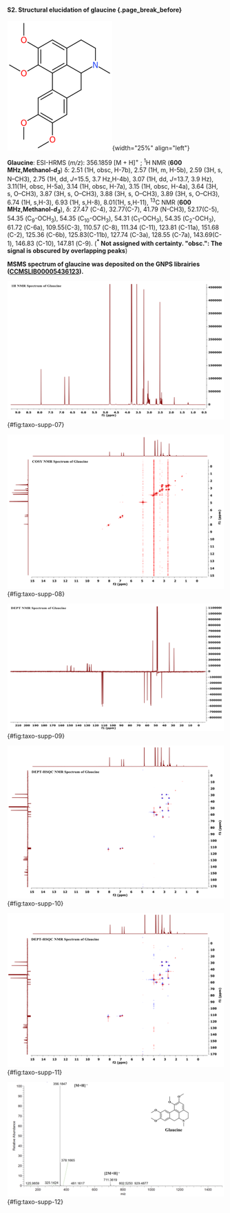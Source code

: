 #### S2. Structural elucidation of glaucine {.page_break_before}

![](images/RUZIUYOSRDWYQF.svg){width="25%" align="left"}

**Glaucine**: ESI-HRMS (*m/z*): 356.1859 [M + H]<sup>+</sup> ; <sup>1</sup>H NMR (**600 MHz,Methanol-*d<sub>3</sub>***) δ: 2.51 (1H, obsc, H-7b), 2.57 (1H, m, H-5b), 2.59 (3H, s, N–CH3), 2.75 (1H, dd, *J*=15.5, 3.7 Hz,H-4b), 3.07 (1H, dd, *J*=13.7, 3.9 Hz), 3.11(1H, obsc, H-5a), 3.14 (1H, obsc, H-7a), 3.15 (1H, obsc, H-4a), 3.64 (3H, s, O–CH3), 3.87 (3H, s, O–CH3), 3.88 (3H, s, O–CH3), 3.89 (3H, s, O–CH3), 6.74 (1H, s,H-3), 6.93 (1H, s,H-8), 8.01(1H, s,H-11), <sup> 13</sup>C NMR (**600 MHz,Methanol-*d<sub>3</sub>***), δ: 27.47 (C-4), 32.77(C-7), 41.79 (N-CH3), 52.17(C-5), 54.35 (C<sub>9</sub>-OCH<sub>3</sub>), 54.35 (C<sub>10</sub>-OCH<sub>3</sub>), 54.31 (C<sub>1</sub>-OCH<sub>3</sub>), 54.35 (C<sub>2</sub>-OCH<sub>3</sub>), 61.72 (C-6a), 109.55(C-3), 110.57 (C-8), 111.34 (C-11), 123.81 (C-11a), 151.68 (C-2), 125.36 (C-6b), 125.83(C-11b), 127.74 (C-3a), 128.55 (C-7a), 143.69(C-1), 146.83 (C-10), 147.81 (C-9). (**<sup>\*</sup> Not assigned with certainty. "obsc.": The signal is obscured by overlapping peaks**)

**MSMS spectrum of glaucine was deposited on the GNPS librairies ([CCMSLIB00005436123](https://gnps.ucsd.edu/ProteoSAFe/gnpslibraryspectrum.jsp?SpectrumID=CCMSLIB00005436123)).**

![<sup>1</sup>H NMR spectrum of glaucine](images/taxo-supp-07.svg){#fig:taxo-supp-07}

![COSY spectrum of glaucine](images/taxo-supp-08.svg){#fig:taxo-supp-08}

![DEPT spectrum of glaucine](images/taxo-supp-09.svg){#fig:taxo-supp-09}

![DEPT-HSQC spectrum of glaucine](images/taxo-supp-10.svg){#fig:taxo-supp-10}

![HMBC spectrum of glaucine](images/taxo-supp-11.svg){#fig:taxo-supp-11}

![HRMS spectrum of glaucine](images/taxo-supp-12.png){#fig:taxo-supp-12}
